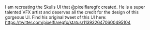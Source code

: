 I am recreating the Skulls UI that @pixelflaregfx created. He is a super talented VFX artist and deserves all the credit for the design of this gorgeous UI. Find his original tweet of this UI here: https://twitter.com/pixelflaregfx/status/1139326470600495104
